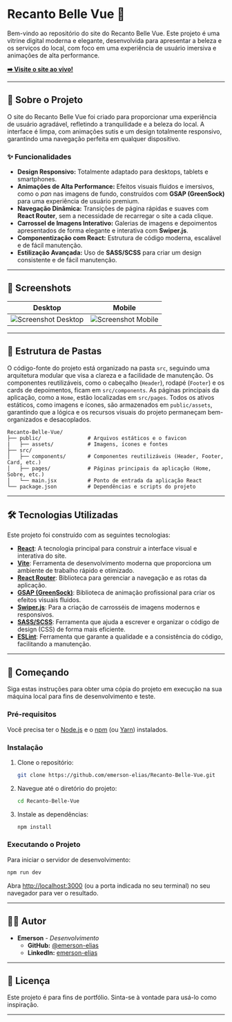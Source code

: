 # Recanto Belle Vue 🏨

Bem-vindo ao repositório do site do Recanto Belle Vue. Este projeto é uma vitrine digital moderna e elegante, desenvolvida para apresentar a beleza e os serviços do local, com foco em uma experiência de usuário imersiva e animações de alta performance.

**[➡️ Visite o site ao vivo!](https://recanto-belle-vue.vercel.app/)**

---

## 📜 Sobre o Projeto

O site do Recanto Belle Vue foi criado para proporcionar uma experiência de usuário agradável, refletindo a tranquilidade e a beleza do local. A interface é limpa, com animações sutis e um design totalmente responsivo, garantindo uma navegação perfeita em qualquer dispositivo.

### ✨ Funcionalidades

*   **Design Responsivo:** Totalmente adaptado para desktops, tablets e smartphones.
*   **Animações de Alta Performance:** Efeitos visuais fluidos e imersivos, como o *pan* nas imagens de fundo, construídos com **GSAP (GreenSock)** para uma experiência de usuário premium.
*   **Navegação Dinâmica:** Transições de página rápidas e suaves com **React Router**, sem a necessidade de recarregar o site a cada clique.
*   **Carrossel de Imagens Interativo:** Galerias de imagens e depoimentos apresentados de forma elegante e interativa com **Swiper.js**.
*   **Componentização com React:** Estrutura de código moderna, escalável e de fácil manutenção.
*   **Estilização Avançada:** Uso de **SASS/SCSS** para criar um design consistente e de fácil manutenção.

---

## 📸 Screenshots

| Desktop | Mobile |
| :---: | :---: |
| ![Screenshot Desktop](https://recanto-belle-vue.vercel.app/assets/img/dasktop.png) | ![Screenshot Mobile](https://recanto-belle-vue.vercel.app/assets/img/mobile.png) |

---

## 📂 Estrutura de Pastas

O código-fonte do projeto está organizado na pasta `src`, seguindo uma arquitetura modular que visa a clareza e a facilidade de manutenção. Os componentes reutilizáveis, como o cabeçalho (`Header`), rodapé (`Footer`) e os cards de depoimentos, ficam em `src/components`. As páginas principais da aplicação, como a `Home`, estão localizadas em `src/pages`. Todos os ativos estáticos, como imagens e ícones, são armazenados em `public/assets`, garantindo que a lógica e os recursos visuais do projeto permaneçam bem-organizados e desacoplados.

```
Recanto-Belle-Vue/
├── public/               # Arquivos estáticos e o favicon
|   ├── assets/           # Imagens, ícones e fontes
├── src/
│   ├── components/       # Componentes reutilizáveis (Header, Footer, Card, etc.)
│   ├── pages/            # Páginas principais da aplicação (Home, Sobre, etc.)
│   └── main.jsx          # Ponto de entrada da aplicação React
└── package.json          # Dependências e scripts do projeto
```

---

## 🛠️ Tecnologias Utilizadas

Este projeto foi construído com as seguintes tecnologias:

*   **[React](https://reactjs.org/)**: A tecnologia principal para construir a interface visual e interativa do site.
*   **[Vite](https://vitejs.dev/)**: Ferramenta de desenvolvimento moderna que proporciona um ambiente de trabalho rápido e otimizado.
*   **[React Router](https://reactrouter.com/)**: Biblioteca para gerenciar a navegação e as rotas da aplicação.
*   **[GSAP (GreenSock)](https://gsap.com/)**: Biblioteca de animação profissional para criar os efeitos visuais fluidos.
*   **[Swiper.js](https://swiperjs.com/)**: Para a criação de carrosséis de imagens modernos e responsivos.
*   **[SASS/SCSS](https://sass-lang.com/)**: Ferramenta que ajuda a escrever e organizar o código de design (CSS) de forma mais eficiente.
*   **[ESLint](https://eslint.org/)**: Ferramenta que garante a qualidade e a consistência do código, facilitando a manutenção.

---

## 🚀 Começando

Siga estas instruções para obter uma cópia do projeto em execução na sua máquina local para fins de desenvolvimento e teste.

### Pré-requisitos

Você precisa ter o [Node.js](https://nodejs.org/en/) e o [npm](https://www.npmjs.com/) (ou [Yarn](https://yarnpkg.com/)) instalados.

### Instalação

1.  Clone o repositório:
    ```sh
    git clone https://github.com/emerson-elias/Recanto-Belle-Vue.git
    ```
2.  Navegue até o diretório do projeto:
    ```sh
    cd Recanto-Belle-Vue
    ```
3.  Instale as dependências:
    ```sh
    npm install
    ```

### Executando o Projeto

Para iniciar o servidor de desenvolvimento:

```sh
npm run dev
```

Abra [http://localhost:3000](http://localhost:3000) (ou a porta indicada no seu terminal) no seu navegador para ver o resultado.

---

## 👨‍💻 Autor

*   **Emerson** - *Desenvolvimento*
    *   **GitHub:** [@emerson-elias](https://github.com/emerson-elias)
    *   **LinkedIn:** [emerson-elias](https://www.linkedin.com/in/emerson-elias-9b2894228/)

---

## 📄 Licença

Este projeto é para fins de portfólio. Sinta-se à vontade para usá-lo como inspiração.

---
